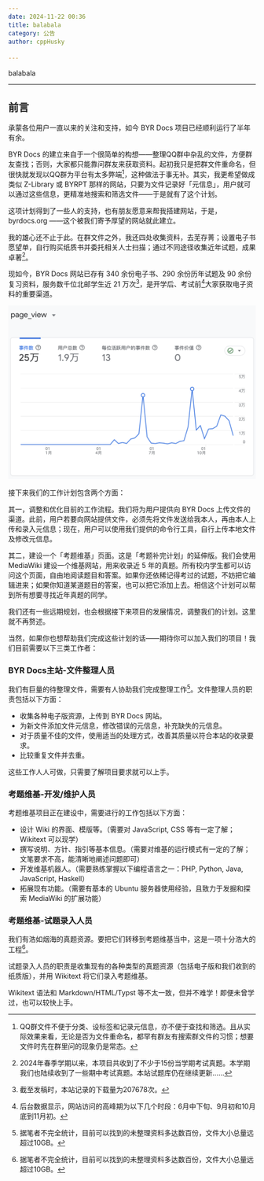 ```yaml
---
date: 2024-11-22 00:36
title: balabala
category: 公告
author: cppHusky

---
```


balabala

---

<PostDetail>

## 前言

承蒙各位用户一直以来的关注和支持，如今 BYR Docs 项目已经顺利运行了半年有余。

BYR Docs 的建立来自于一个很简单的构想——整理QQ群中杂乱的文件，方便群友查找；否则，大家都只能靠问群友来获取资料。起初我只是把群文件重命名，但很快就发现以QQ群为平台有太多弊端[^1]，这种做法于事无补。其实，我更希望做成类似 Z-Library 或 BYRPT 那样的网站，只要为文件记录好「元信息」，用户就可以通过这些信息，更精准地搜索和筛选文件——于是就有了这个计划。

这项计划得到了一些人的支持，也有朋友愿意来帮我搭建网站，于是，byrdocs.org ——这个被我们寄予厚望的网站就此建立。

我的雄心还不止于此。在群文件之外，我还四处收集资料，去芜存菁；设置电子书愿望单，自行购买纸质书并委托相关人士扫描；通过不同途径收集近年试题，成果卓著[^2]。

现如今，BYR Docs 网站已存有 340 余份电子书、290 余份历年试题及 90 余份复习资料，服务数千位北邮学生近 21 万次[^4]，是开学后、考试前[^5]大家获取电子资料的重要渠道。

![page_view](./page_view.png)

接下来我们的工作计划包含两个方面：

其一，调整和优化目前的工作流程。我们将为用户提供向 BYR Docs 上传文件的渠道。此前，用户若要向网站提供文件，必须先将文件发送给我本人，再由本人上传和录入元信息；现在，用户可以使用我们提供的命令行工具，自行上传本地文件及修改元信息。

其二，建设一个「考题维基」页面。这是「考题补完计划」的延伸版。我们会使用 MediaWiki 建设一个维基网站，用来收录近 5 年的真题。所有校内学生都可以访问这个页面，自由地阅读题目和答案。如果你还依稀记得考过的试题，不妨把它编辑进来；如果你知道某道题目的答案，也可以把它添加上去。相信这个计划可以帮到所有想要寻找近年真题的同学。

我们还有一些远期规划，也会根据接下来项目的发展情况，调整我们的计划。这里就不再赘述。

当然，如果你也想帮助我们完成这些计划的话——期待你可以加入我们的项目！我们目前需要以下三类工作者：

### BYR Docs主站-文件整理人员

我们有巨量的待整理文件，需要有人协助我们完成整理工作[^6]。文件整理人员的职责包括以下方面：

- 收集各种电子版资源，上传到 BYR Docs 网站。
- 为新文件添加文件元信息，修改错误的元信息，补充缺失的元信息。
- 对于质量不佳的文件，使用适当的处理方式，改善其质量以符合本站的收录要求。
- 比较重复文件并去重。

这些工作人人可做，只需要了解项目要求就可以上手。

### 考题维基-开发/维护人员

考题维基项目正在建设中，需要进行的工作包括以下方面：

- 设计 Wiki 的界面、模版等。（需要对 JavaScript, CSS 等有一定了解；Wikitext 可以现学）
- 撰写说明、方针、指引等基本信息。（需要对维基的运行模式有一定的了解；文笔要求不高，能清晰地阐述问题即可）
- 开发维基机器人。（需要熟练掌握以下编程语言之一：PHP, Python, Java, JavaScript, Haskell）
- 拓展现有功能。（需要有基本的 Ubuntu 服务器使用经验，且致力于发掘和探索 MediaWiki 的扩展功能）

### 考题维基-试题录入人员

我们有浩如烟海的真题资源。要把它们转移到考题维基当中，这是一项十分浩大的工程[^6]。

试题录入人员的职责是收集现有的各种类型的真题资源（包括电子版和我们收到的纸质版），并用 Wikitext 将它们录入考题维基。

Wikitext 语法和 Markdown/HTML/Typst 等不太一致，但并不难学！即便未曾学过，也可以较快上手。

[^1]: QQ群文件不便于分类、设标签和记录元信息，亦不便于查找和筛选。且从实际效果来看，无论是否为文件重命名，都罕有群友有搜索群文件的习惯；想要文件时先在群里问的现象仍是常态。

[^2]: 2024年春季学期以来，本项目共收到了不少于15份当学期考试真题。本学期我们也陆续收到了一些期中考试真题。本站试题库仍在继续更新......

[^4]: 截至发稿时，本站记录的下载量为207678次。

[^5]: 后台数据显示，网站访问的高峰期为以下几个时段：6月中下旬、9月初和10月底到11月初。

[^6]: 据笔者不完全统计，目前可以找到的未整理资料多达数百份，文件大小总量远超过10GB。

[^7]: 实际上，我们只要求录入近5年的试题；过于古老的试题价值有限，我们不予考虑。但即便如此，等待处理的资料量也并不少。

</PostDetail>
